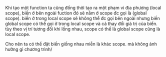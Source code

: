 Khi tạo một function ta cũng đồng thời tạo ra một phạm vi địa phương (local scope), biến ở bên ngoài fuction đó sẽ nẳm ở scope đc gọi là (global scope). biến ở trong local scope sẽ không thể đc gọi bên ngoài nhưng biến global scope có thể gọi ở trong local scope và cả thay đổi giá trị của biến. tùy theo vị trí tương đối khi lồng nhau, scope có thể là global scope cũng là local scope.

Cho nên ta có thể đặt biến giống nhau miễn là khác scope. mà không ảnh hưởng gì chương trình/